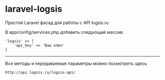 # laravel-logsis
Простой Laravel фасад для работы с API logsis.ru

В app/config/services.php добавить следующий массив:

    'logsis' => [
        'api_key' => 'Ваш ключ'
    ]

-----------------------------
Все методы и передаваемые параметры можно посмотреть здесь

    http://api.logsis.ru/logsis-api/
